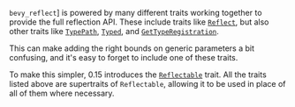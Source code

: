 `bevy_reflect`] is powered by many different traits working together
to provide the full reflection API. These include traits like [`Reflect`], but also other traits
like [`TypePath`], [`Typed`], and [`GetTypeRegistration`].

This can make adding the right bounds on generic parameters a bit confusing,
and it's easy to forget to include one of these traits.

To make this simpler, 0.15 introduces the [`Reflectable`] trait. All the traits listed above are
supertraits of `Reflectable`, allowing it to be used in place of all of them where necessary.

[`bevy_reflect`]: https://docs.rs/bevy_reflect/0.15/bevy_reflect/
[`Reflect`]: https://docs.rs/bevy_reflect/0.15/bevy_reflect/trait.Reflect.html
[`TypePath`]: https://docs.rs/bevy_reflect/0.15/bevy_reflect/trait.TypePath.html
[`Typed`]: https://docs.rs/bevy_reflect/0.15/bevy_reflect/trait.Typed.html
[`GetTypeRegistration`]: https://docs.rs/bevy_reflect/0.15/bevy_reflect/trait.GetTypeRegistration.html
[`Reflectable`]: https://docs.rs/bevy_reflect/0.15/bevy_reflect/trait.Reflectable.html